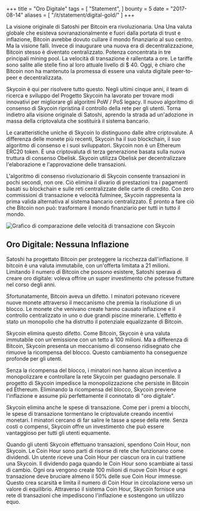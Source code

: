 +++
title = "Oro Digitale"
tags = [
    "Statement",
]
bounty = 5
date = "2017-08-14"
aliases = [
	"/it/statement/digital-gold/"
]
+++

La visione originale di Satoshi per Bitcoin era rivoluzionaria. Una Una valuta globale che
esisteva sovranazionalmente e fuori dalla portata di trust e inflazione, Bitcoin avrebbe dovuto cullare il
mondo finanziario al suo centro. Ma la visione fallì. Invece di inaugurare una nuova era di
decentralizzazione, Bitcoin stesso è diventato centralizzato. Potenza concentrata in tre principali
mining pool. La velocità di transazione è rallentata a ore. Le tariffe sono salite alle stelle fino al loro attuale livello di $ 40.
Oggi, è chiaro che Bitcoin non ha mantenuto la promessa di essere una valuta digitale peer-to-peer e decentralizzata.

Skycoin è qui per risolvere tutto questo. Negli ultimi cinque anni, il team di ricerca e sviluppo del Progetto Skycoin
ha lavorato per trovare modi innovativi per migliorare gli algoritmi PoW / PoS legacy.
Il nuovo algoritmo di consenso di Skycoin ripristina il controllo della rete per gli utenti. Torna indietro
alla visione originale di Satoshi, aprendo la strada ad un'adozione in massa della criptovaluta che
sostituirà il sistema bancario.

Le caratteristiche uniche di Skycoin lo distinguono dalle altre criptovalute. A differenza delle monete più recenti,
Skycoin ha il suo blockchain, il suo algoritmo di consenso e i suoi sviluppatori. Skycoin non è un
Ethereum ERC20 token. È una criptovaluta di terza generazione basata sulla nuova truttura di consenso
Obelisk. Skycoin utilizza Obelisk per decentralizzare l'elaborazione e l'approvazione delle transazioni.

L'algoritmo di consenso rivoluzionario di Skycoin consente transazioni in pochi secondi, non ore.
Ciò elimina il divario di prestazioni tra i pagamenti basati su blockchain e sulle reti centralizzate delle carte di credito.
Con zero commissioni di transazione e velocità fulminee, Skycoin rappresenta la
prima valida alternativa al sistema bancario centralizzato. È pronto a fare ciò che Bitcoin non può:
trasformare il mondo finanziario per tutti in tutto il mondo.

![Grafico di comparazione delle velocità di transazione con Skycoin](/img/digital-gold-1.jpg)

## Oro Digitale: Nessuna Inflazione

Satoshi ha progettato Bitcoin per proteggere la ricchezza dall'inflazione. Il bitcoin è una valuta immutabile,
con un'offerta limitata a 21 milioni. Limitando il numero di Bitcoin che possono esistere,
Satoshi sperava di creare oro digitale: voleva offrire un super investimento che potesse
fruttare nel corso degli anni.

Sfortunatamente, Bitcoin aveva un difetto. I minatori potevano ricevere nuove monete attraverso il
meccanismo che premia la risoluzione di un blocco. Le monete che venivano create hanno causato inflazione e il controllo
centralizzato in uno o due grandi piscine minerarie. L'effetto è stato un monopolio che ha distrutto il potenziale
equalizzante di Bitcoin.

Skycoin elimina questo difetto. Come Bitcoin, Skycoin è una valuta immutabile con un'emissione
con un tetto a 100 milioni. Ma a differenza di Bitcoin, Skycoin presenta un meccanismo di consenso ridisegnato
che rimuove la ricompensa del blocco. Questo cambiamento ha conseguenze profonde per gli utenti.

Senza la ricompensa del blocco, i minatori non hanno alcun incentivo a monopolizzare e controllare la rete Skycoin
per guadagno personale. Il progetto di Skycoin impedisce la monopolizzazione che persiste in
Bitcoin ed Ethereum. Eliminando la ricompensa del blocco, Skycoin previene l'inflazione e assume più perfettamente
il connotato di "oro digitale".

Skycoin elimina anche le spese di transazione. Come per i premi a blocchi, le spese di transazione tormentano le
criptovalute creando incentivi monetari. I minatori cercano di far salire le tasse a spese
della rete. Senza costi o compensi, Skycoin offre un investimento che può essere vantaggioso per
tutti gli utenti equamente.

Quando gli utenti Skycoin effettuano transazioni, spendono Coin Hour, non Skycoin. Le Coin Hour sono
parti di risorse di rete che funzionano come dividendi. Un utente riceve una Coin Hour per ciascun
ora in cui trattiene una Skycoin. Il dividendo paga quando le Coin Hour sono scambiate ai tassi di cambio.
Ogni ora vengono create 100 milioni di nuove Coin Hour e ogni transazione deve bruciare almeno il
50% delle sue Coin Hour immesse. Questo crea scarsità e limita il numero di Coin Hour in
circolazione verso un valore di equilibrio. Attraverso il sistema Coin Hour, Skycoin fornisce una rete di
transazioni che impediscono l'inflazione e sostengono un utilizzo equo.
